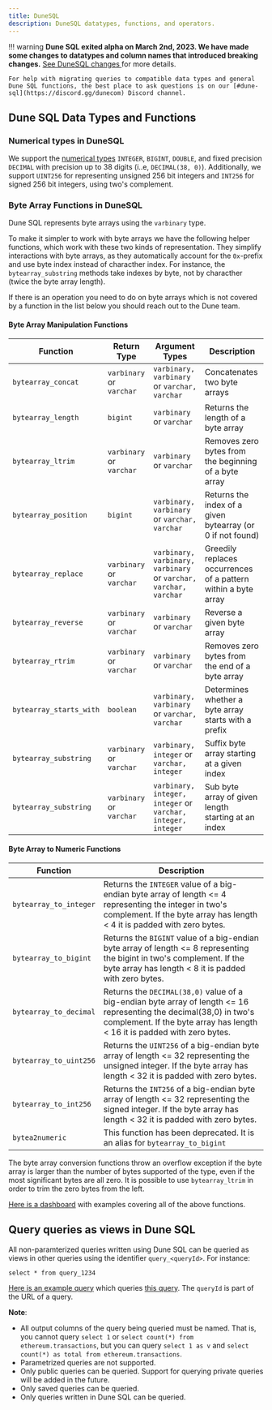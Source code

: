 ```yaml
---
title: DuneSQL
description: DuneSQL datatypes, functions, and operators.
---
```


!!! warning
    **Dune SQL exited alpha on March 2nd, 2023. We have made some changes to datatypes and column names that introduced breaking changes.** [See DuneSQL changes ](dunesql-changes.md) for more details.  

    For help with migrating queries to compatible data types and general Dune SQL functions, the best place to ask questions is on our [#dune-sql](https://discord.gg/dunecom) Discord channel.



## Dune SQL Data Types and Functions

### Numerical types in DuneSQL
We support the [numerical types](https://trino.io/docs/current/language/types.html) `INTEGER`, `BIGINT`, `DOUBLE`, and fixed precision `DECIMAL` with precision up to 38 digits (i..e, `DECIMAL(38, 0)`). Additionally, we support `UINT256` for representing unsigned 256 bit integers and `INT256` for signed 256 bit integers, using two's complement.


### Byte Array Functions in DuneSQL

Dune SQL represents byte arrays using the `varbinary` type.

To make it simpler to work with byte arrays we have the following helper functions, which work with these two kinds of representation. They simplify interactions with byte arrays, as they automatically account for the `0x`-prefix and use byte index instead of characther index. For instance, the `bytearray_substring` methods take indexes by byte, not by characther (twice the byte array length). 

If there is an operation you need to do on byte arrays which is not covered by a function in the list below you should reach out to the Dune team. 

#### Byte Array Manipulation Functions

| Function | Return Type | Argument Types | Description |
| --- | --- | --- | --- |
| `bytearray_concat` | `varbinary` or `varchar` | `varbinary, varbinary` or `varchar, varchar` | Concatenates two byte arrays |
| `bytearray_length` | `bigint` | `varbinary` or `varchar` | Returns the length of a byte array |
| `bytearray_ltrim` | `varbinary` or `varchar` | `varbinary` or `varchar` | Removes zero bytes from the beginning of a byte array |
| `bytearray_position` | `bigint` | `varbinary, varbinary` or `varchar, varchar` | Returns the index of a given bytearray (or 0 if not found) |
| `bytearray_replace` | `varbinary` or `varchar` | `varbinary, varbinary, varbinary` or `varchar, varchar, varchar` | Greedily replaces occurrences of a pattern within a byte array |
| `bytearray_reverse` | `varbinary` or `varchar` | `varbinary` or `varchar` | Reverse a given byte array |
| `bytearray_rtrim` | `varbinary` or `varchar` | `varbinary` or `varchar` | Removes zero bytes from the end of a byte array |
| `bytearray_starts_with` | `boolean` | `varbinary, varbinary` or `varchar, varchar` | Determines whether a byte array starts with a prefix |
| `bytearray_substring` | `varbinary` or `varchar` | `varbinary, integer` or `varchar, integer` | Suffix byte array starting at a given index |
| `bytearray_substring` | `varbinary` or `varchar` | `varbinary, integer, integer` or `varchar, integer, integer` | Sub byte array of given length starting at an index |

#### Byte Array to Numeric Functions
|  Function | Description  |
|---|---|
| `bytearray_to_integer` | Returns the `INTEGER` value of a big-endian byte array of length <= 4 representing the integer in two's complement. If the byte array has length < 4 it is padded with zero bytes.  |
| `bytearray_to_bigint`  | Returns the `BIGINT` value of a big-endian byte array of length <= 8 representing the bigint in two's complement. If the byte array has length < 8 it is padded with zero bytes.  |
| `bytearray_to_decimal` | Returns the `DECIMAL(38,0)` value of a big-endian byte array of length <= 16 representing the decimal(38,0) in two's complement. If the byte array has length < 16 it is padded with zero bytes.  |
| `bytearray_to_uint256` | Returns the `UINT256` of a big-endian byte array of length <= 32 representing the unsigned integer. If the byte array has length < 32 it is padded with zero bytes.  |
| `bytearray_to_int256` | Returns the `INT256` of a big-endian byte array of length <= 32 representing the signed integer. If the byte array has length < 32 it is padded with zero bytes.  |
| `bytea2numeric` |  This function has been deprecated. It is an alias for `bytearray_to_bigint` |

The byte array conversion functions throw an overflow exception if the byte array is larger than the number of bytes supported of the type, even if the most significant bytes are all zero. It is possible to use `bytearray_ltrim` in order to trim the zero bytes from the left.

[Here is a dashboard](https://dune.com/dune/dune-sql-byte-array-functions-uint256-int256-support) with examples covering all of the above functions.
## Query queries as views in Dune SQL

All non-paramterized queries written using Dune SQL can be queried as views in other queries using the identifier `query_<queryId>`. For instance:
```
select * from query_1234
```
[Here is an example query](https://dune.com/queries/1746224) which queries [this query](https://dune.com/queries/1746191).
The `queryId` is part of the URL of a query.

**Note**:

- All output columns of the query being queried must be named. That is, you cannot query `select 1` or `select count(*) from ethereum.transactions`, but you can query `select 1 as v` and `select count(*) as total from ethereum.transactions`.
- Parametrized queries are not supported.
- Only public queries can be queried. Support for querying private queries will be added in the future.
- Only saved queries can be queried.
- Only queries written in Dune SQL can be queried.


